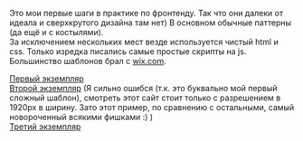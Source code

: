 Это мои первые шаги в практике по фронтенду. Так что они далеки от идеала и сверхкрутого дизайна там нет) В основном обычные паттерны (да ещё и с костылями).  
За исключением нескольких мест везде используется чистый html и css. Только изредка писались самые простые скрипты на js.  
Большинство шаблонов брал с [wix.com](https://ru.wix.com/).

[Первый экземпляр](https://lofienjoyerr.github.io/html-css_practice/ex%201/index.html)  
[Второй экземпляр](https://lofienjoyerr.github.io/html-css_practice/ex%202/index.html) (Я сильно ошибся (т.к. это буквально мой первый сложный шаблон), смотреть этот сайт стоит только с разрешением в 1920px в ширину. Зато этот пример, по сравнению с остальными, самый новороченный всякими фишками :) )  
[Третий экземпляр](https://lofienjoyerr.github.io/html-css_practice/ex%203/index.html)
